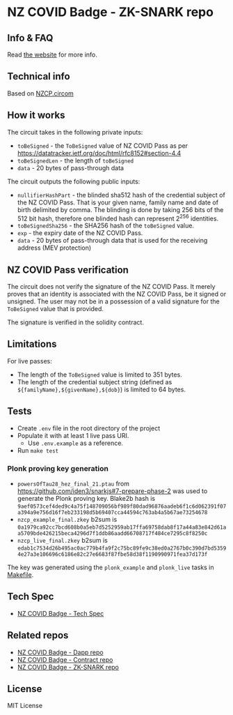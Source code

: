 # NZ COVID Badge - ZK-SNARK repo

## Info & FAQ
Read [the website](https://nzcb.netlify.app/) for more info.

## Technical info
Based on [NZCP.circom](https://github.com/noway/nzcp-circom)


## How it works

The circuit takes in the following private inputs:
- `toBeSigned` - the `ToBeSigned` value of NZ COVID Pass as per https://datatracker.ietf.org/doc/html/rfc8152#section-4.4
- `toBeSignedLen` - the length of `toBeSigned`
- `data` - 20 bytes of pass-through data


The circuit outputs the following public inputs:
- `nullifierHashPart` - the blinded sha512 hash of the credential subject of the NZ COVID Pass. That is your given name, family name and date of birth delimited by comma. The blinding is done by taking 256 bits of the 512 bit hash, therefore one blinded hash can represent 2<sup>256</sup> identities.
- `toBeSignedSha256` - the SHA256 hash of the `toBeSigned` value.
- `exp` - the expiry date of the NZ COVID Pass.
- `data` - 20 bytes of pass-through data that is used for the receiving address (MEV protection)

## NZ COVID Pass verification
The circuit does not verify the signature of the NZ COVID Pass. It merely proves that an identity is associated with the NZ COVID Pass, be it signed or unsigned. The user may not be in a possession of a valid signature for the `ToBeSigned` value that is provided.

The signature is verified in the solidity contract.

## Limitations
For live passes:
- The length of the `ToBeSigned` value is limited to 351 bytes.
- The length of the credential subject string (defined as `${familyName},${givenName},${dob}`) is limited to 64 bytes.

## Tests
- Create `.env` file in the root directory of the project
- Populate it with at least 1 live pass URI. 
    - Use `.env.example` as a reference.
- Run `make test`

### Plonk proving key generation
- `powersOfTau28_hez_final_21.ptau` from https://github.com/iden3/snarkjs#7-prepare-phase-2 was used to generate the Plonk proving key. Blake2b hash is `9aef0573cef4ded9c4a75f148709056bf989f80dad96876aadeb6f1c6d062391f07a394a9e756d16f7eb233198d5b69407cca44594c763ab4a5b67ae73254678`
- `nzcp_example_final.zkey` b2sum is `0a1979ca92cc7bcd608b0a5eb7d5252959ab17ffa69758dab8f17a44a83e842d61aa5709bde426215beca4296d7f1ddb86aadd66708717f484ce7295c8f8250c`
- `nzcp_live_final.zkey` b2sum is `edab1c7534d26b495ac0ac779b4fa9f2c75bc89fe9c38ed0a2767b0c390d7bd53594e27a3e106696c6186e82c27e6683f87fbe58d38f1190990971fea37d173f`

The key was generated using the `plonk_example` and `plonk_live` tasks in [Makefile](Makefile).

## Tech Spec
- [NZ COVID Badge - Tech Spec](https://github.com/noway/nzcb/blob/main/TECH_SPEC.md)

## Related repos
- [NZ COVID Badge - Dapp repo](https://github.com/noway/nzcb-dapp)
- [NZ COVID Badge - Contract repo](https://github.com/noway/nzcb)
- [NZ COVID Badge - ZK-SNARK repo](https://github.com/noway/nzcb-circom)

## License
MIT License
